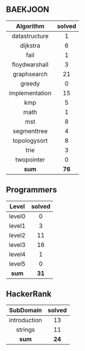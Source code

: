 ## BAEKJOON
|    Algorithm    | solved |
| :-------------: | :----: |
|datastructure|1|
|dijkstra|6|
|fail|1|
|floydwarshall|3|
|graphsearch|21|
|greedy|0|
|implementation|15|
|kmp|5|
|math|1|
|mst|8|
|segmenttree|4|
|topologysort|8|
|trie|3|
|twopointer|0|
| **sum** | **76**|

## Programmers
|    Level    | solved |
| :-------------: | :----: |
|level0|0|
|level1|3|
|level2|11|
|level3|16|
|level4|1|
|level5|0|
| **sum** | **31**|

## HackerRank
|    SubDomain    | solved |
| :-------------: | :----: |
|introduction|13|
|strings|11|
| **sum** | **24**|

